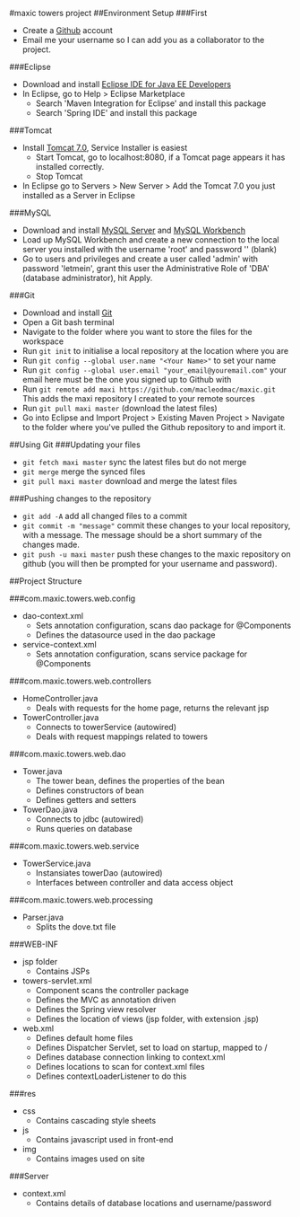 #maxic towers project
##Environment Setup
###First
* Create a [Github](https://github.com) account
* Email me your username so I can add you as a collaborator to the project.

###Eclipse
* Download and install [Eclipse IDE for Java EE Developers](https://eclipse.org/downloads/packages/release/Luna/SR1A)
* In Eclipse, go to Help > Eclipse Marketplace
  * Search 'Maven Integration for Eclipse' and install this package
  * Search 'Spring IDE' and install this package

###Tomcat
* Install [Tomcat 7.0](http://tomcat.apache.org/download-70.cgi), Service Installer is easiest
  * Start Tomcat, go to localhost:8080, if a Tomcat page appears it has installed correctly.
  * Stop Tomcat
* In Eclipse go to Servers > New Server > Add the Tomcat 7.0 you just installed as a Server in Eclipse

###MySQL
* Download and install [MySQL Server](http://dev.mysql.com/downloads/mysql/) and [MySQL Workbench](http://dev.mysql.com/downloads/workbench/)
* Load up MySQL Workbench and create a new connection to the local server you installed with the username 'root' and password '' (blank)
* Go to users and privileges and create a user called 'admin' with password 'letmein', grant this user the Administrative Role of 'DBA' (database administrator), hit Apply.

###Git
* Download and install [Git](http://git-scm.com/)
* Open a Git bash terminal
* Navigate to the folder where you want to store the files for the workspace
* Run `git init` to initialise a local repository at the location where you are
* Run `git config --global user.name "<Your Name>"` to set your name
* Run `git config --global user.email "your_email@youremail.com"` your email here must be the one you signed up to Github with
* Run `git remote add maxi https://github.com/macleodmac/maxic.git` This adds the maxi repository I created to your remote sources
* Run `git pull maxi master` (download the latest files)
* Go into Eclipse and Import Project > Existing Maven Project > Navigate to the folder where you've pulled the Github repository to and import it.

##Using Git
###Updating your files
* `git fetch maxi master` sync the latest files but do not merge
* `git merge` merge the synced files
* `git pull maxi master` download and merge the latest files

###Pushing changes to the repository
* `git add -A` add all changed files to a commit
* `git commit -m "message"` commit these changes to your local repository, with a message. The message should be a short summary of the changes made.
* `git push -u maxi master` push these changes to the maxic repository on github (you will then be prompted for your username and password).

##Project Structure

###com.maxic.towers.web.config
* dao-context.xml
  * Sets annotation configuration, scans dao package for @Components
  * Defines the datasource used in the dao package
* service-context.xml
  * Sets annotation configuration, scans service package for @Components
  
###com.maxic.towers.web.controllers
* HomeController.java
  * Deals with requests for the home page, returns the relevant jsp
* TowerController.java
  * Connects to towerService (autowired)
  * Deals with request mappings related to towers

###com.maxic.towers.web.dao
* Tower.java
  * The tower bean, defines the properties of the bean
  * Defines constructors of bean
  * Defines getters and setters
* TowerDao.java
  * Connects to jdbc (autowired)
  * Runs queries on database

###com.maxic.towers.web.service
* TowerService.java
  * Instansiates towerDao (autowired)
  * Interfaces between controller and data access object

###com.maxic.towers.web.processing
* Parser.java
  * Splits the dove.txt file
  
###WEB-INF
* jsp folder
  * Contains JSPs
* towers-servlet.xml
  * Component scans the controller package
  * Defines the MVC as annotation driven
  * Defines the Spring view resolver
  * Defines the location of views (jsp folder, with extension .jsp)
* web.xml
  * Defines default home files
  * Defines Dispatcher Servlet, set to load on startup, mapped to /
  * Defines database connection linking to context.xml
  * Defines locations to scan for context.xml files
  * Defines contextLoaderListener to do this
  
###res
* css
  * Contains cascading style sheets
* js
  * Contains javascript used in front-end
* img
  * Contains images used on site
  
###Server
* context.xml
  * Contains details of database locations and username/password



